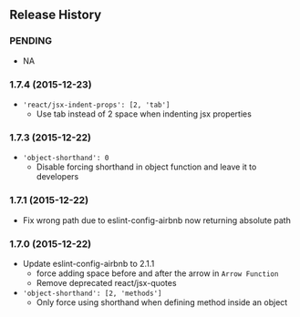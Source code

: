 ## Release History

### PENDING
* NA

### 1.7.4 (2015-12-23)
* `'react/jsx-indent-props': [2, 'tab']`
	- Use tab instead of 2 space when indenting jsx properties

### 1.7.3 (2015-12-22)
* `'object-shorthand': 0`
	- Disable forcing shorthand in object function and leave it to developers

### 1.7.1 (2015-12-22)
* Fix wrong path due to eslint-config-airbnb now returning absolute path

### 1.7.0 (2015-12-22)
* Update eslint-config-airbnb to 2.1.1
	- force adding space before and after the arrow in `Arrow Function`
	- Remove deprecated react/jsx-quotes
* `'object-shorthand': [2, 'methods']`
 	- Only force using shorthand when defining method inside an object
